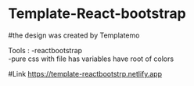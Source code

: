 # Template-React-bootstrap
#the design was created by Templatemo 

Tools :
 -reactbootstrap  
 -pure css with file has variables have root of colors

#Link
 https://template-reactbootstrp.netlify.app
